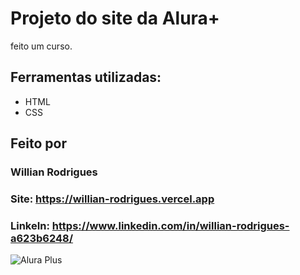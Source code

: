# Projeto do site da Alura+ 

feito um curso.

## Ferramentas utilizadas:
* HTML
* CSS

## Feito por
### Willian Rodrigues
### Site: https://willian-rodrigues.vercel.app
### LinkeIn: https://www.linkedin.com/in/willian-rodrigues-a623b6248/

![Alura Plus](https://github.com/WilRocha97/Meu-site/blob/Portfolio/assets/Alura+.png)
